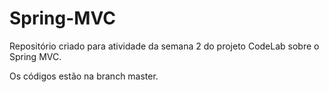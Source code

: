 # Spring-MVC

Repositório criado para atividade da semana 2 do projeto CodeLab sobre o Spring MVC.

Os códigos estão na branch master. 
